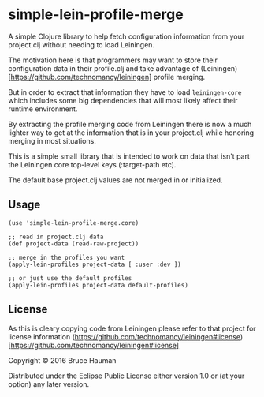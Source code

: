 # simple-lein-profile-merge

A simple Clojure library to help fetch configuration information from
your project.clj without needing to load Leiningen.

The motivation here is that programmers may want to store their
configuration data in their profile.clj and take advantage of
(Leiningen)[https://github.com/technomancy/leiningen] profile merging.

But in order to extract that information they have to load
`leiningen-core` which includes some big dependencies that will most
likely affect their runtime environment.

By extracting the profile merging code from Leiningen there is now a
much lighter way to get at the information that is in your project.clj
while honoring merging in most situations.

This is a simple small library that is intended to work on data that
isn't part the Leiningen core top-level keys (:target-path etc).

The default base project.clj values are not merged in or initialized.

## Usage

```
(use 'simple-lein-profile-merge.core)

;; read in project.clj data
(def project-data (read-raw-project))

;; merge in the profiles you want
(apply-lein-profiles project-data [ :user :dev ])

;; or just use the default profiles
(apply-lein-profiles project-data default-profiles)
```

## License

As this is cleary copying code from Leiningen please refer to that
project for license information
(https://github.com/technomancy/leiningen#license)[https://github.com/technomancy/leiningen#license]

Copyright © 2016 Bruce Hauman

Distributed under the Eclipse Public License either version 1.0 or (at
your option) any later version.
